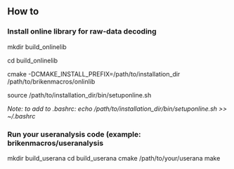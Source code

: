 ## How to

### Install online library for raw-data decoding

mkdir build_onlinelib

cd build_onlinelib

cmake -DCMAKE_INSTALL_PREFIX=/path/to/installation_dir /path/to/brikenmacros/onlinlib

source /path/to/installation_dir/bin/setuponline.sh

*Note: to add to .bashrc: echo /path/to/installation_dir/bin/setuponline.sh >> ~/.bashrc*

###  Run your useranalysis code (example: brikenmacros/useranalysis

mkdir build_userana
cd build_userana
cmake /path/to/your/userana
make

